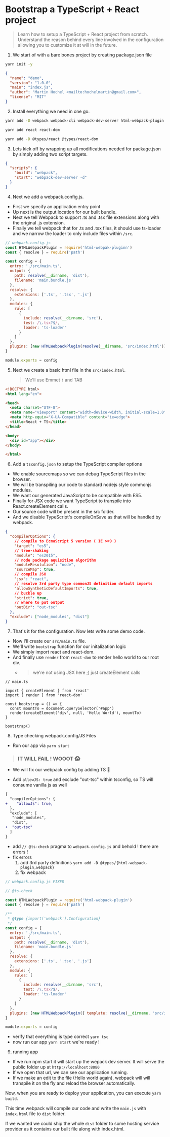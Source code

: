 # Bootstrap a TypeScript + React project

> Learn how to setup a TypeScript + React project from scratch. Understand the reason behind every line involved in the configuration allowing you to customize it at will in the future.

1.  We start of with a bare bones project by creating package.json file

```sh
yarn init -y
```

```json
{
  "name": "demo",
  "version": "1.0.0",
  "main": "index.js",
  "author": "Martin Hochel <mailto:hochelmartin@gmail.com>",
  "license": "MIT"
}
```

2.  Install everything we need in one go.

```sh
yarn add -D webpack webpack-cli webpack-dev-server html-webpack-plugin typescript ts-loader

yarn add react react-dom

yarn add -D @types/react @types/react-dom
```

3.  Lets kick off by wrapping up all modifications needed for package.json by simply adding two script targets.

```json
{
  "scripts": {
    "build": "webpack",
    "start": "webpack-dev-server -d"
  }
}
```

4.  Next we add a webpack.config.js.

- First we specify an application entry point
- Up next is the output location for our built bundle.
- Next we tell Webpack to support .ts and .tsx file extensions along with the original .js extension.
- Finally we tell webpack that for .ts and .tsx files, it should use ts-loader and we narrow the loader to only include files within `/src`.

```js
// webpack.config.js
const HTMLWebpackPlugin = require('html-webpak-pluginn')
const { resolve } = require('path')

const config = {
  entry: './src/main.ts',
  output: {
    path: resolve(__dirname, 'dist'),
    filename: 'main.bundle.js'
  },
  resolve: {
    extensions: ['.ts', '.tsx', '.js']
  },
  modules: {
    rule: [
      {
        include: resolve(__dirname, 'src'),
        test: /\.tsx?$/,
        loader: 'ts-loader'
      }
    ]
  },
  plugins: [new HTMLWebpackPlugin(resolve(__dirname, 'src/index.html'))]
}

module.exports = config
```

5.  Next we create a basic html file in the `src/index.html`.
    > We'll use Emmet `!` and TAB

```html
<!DOCTYPE html>
<html lang="en">

<head>
  <meta charset="UTF-8">
  <meta name="viewport" content="width=device-width, initial-scale=1.0">
  <meta http-equiv="X-UA-Compatible" content="ie=edge">
  <title>React + TS</title>
</head>

<body>
  <div id="app"></div>
</body>

</html>
```

6.  Add a `tsconfig.json` to setup the TypeScript compiler options

- We enable sourcemaps so we can debug TypeScript files in the browser.
- We will be transpiling our code to standard nodejs style commonjs modules.
- We want our generated JavaScript to be compatible with ES5.
- Finally for JSX code we want TypeScript to transpile into React.createElement calls.
- Our source code will be present in the src folder.
- And we disable TypeScript's compileOnSave as that will be handled by webpack.

```json
{
  "compilerOptions": {
    // compile to EcmaScript 5 version ( IE >=9 )
    "target": "es5",
    // tree-shaking
    "module": "es2015",
    // node package aquisition algorithm
    "moduleResolution": "node",
    "sourceMap": true,
    // compile JSX
    "jsx": "react",
    // resolve 3rd party type commonJS definition default imports
    "allowSyntheticDefaultImports": true,
    // buckle up
    "strict": true,
    // where to put output
    "outDir": "out-tsc"
  },
  "exclude": ["node_modules", "dist"]
}
```

7.  That's it for the configuration. Now lets write some demo code.

- Now I'll create our `src/main.ts` file.
- We'll write `bootstrap` function for our initalization logic
- We simply import react and react-dom.
- And finally use `render` from `react-dom` to render hello world to our root div.
  - > we're not using JSX here ;) just createElement calls

```tsx
// main.ts

import { createElement } from 'react'
import { render } from 'react-dom'

const bootstrap = () => {
  const mountTo = document.querySelector('#app')
  render(createElement('div', null, 'Hello World'), mountTo)
}

bootstrap()
```

8.  Type checking webpack.config/JS Files

- Run our app via `yarn start`

> ### IT WILL FAIL ! WOOOT 😱

- We will fix our webpack config by adding TS 💪

- Add `allowJS: true` and exclude "out-tsc" within tsconfig, so TS will consume vanilla js as well

```diff
{
  "compilerOptions": {
+    "allowJs": true,
  },
  "exclude": [
   "node_modules",
   "dist",
+  "out-tsc"
  ]
}
```

- add `// @ts-check` pragma to `webpack.config.js` and behold ! there are errors !
- fix errors
  1.  add 3rd party definitions `yarn add -D @types/{html-webpack-plugin,webpack}`
  2.  fix webpack

```js
// webpack.config.js FIXED

// @ts-check

const HTMLWebpackPlugin = require('html-webpack-plugin')
const { resolve } = require('path')

/**
 * @type {import('webpack').Configuration}
 */
const config = {
  entry: './src/main.ts',
  output: {
    path: resolve(__dirname, 'dist'),
    filename: 'main.bundle.js'
  },
  resolve: {
    extensions: ['.ts', '.tsx', '.js']
  },
  module: {
    rules: [
      {
        include: resolve(__dirname, 'src'),
        test: /\.tsx?$/,
        loader: 'ts-loader'
      }
    ]
  },
  plugins: [new HTMLWebpackPlugin({ template: resolve(__dirname, 'src/index.html') })]
}

module.exports = config
```

- verify that everything is type correct `yarn tsc`
- now run our app `yarn start` we're ready !

9.  running app

- If we run npm start it will start up the wepack dev server. It will serve the public folder up at `http://localhost:8080`
- If we open that url, we can see our application running.
- If we make an edit to the file (Hello world again), webpack will will transpile it on the fly and reload the browser automatically.

Now, when you are ready to deploy your application, you can execute `yarn build`.

This time webpack will compile our code and write the `main.js` with `index.html` file to `dist` folder.

If we wanted we could ship the whole `dist` folder to some hosting service provider as it contains our built file along with index.html.
